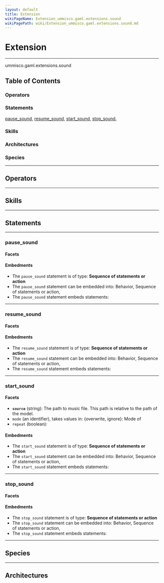 ```yaml
---
layout: default
title: Extension
wikiPageName: Extension_ummisco.gaml.extensions.sound
wikiPagePath: wiki/Extension_ummisco.gaml.extensions.sound.md
---
```

# Extension

----

 ummisco.gaml.extensions.sound

## Table of Contents
### Operators


### Statements
[pause_sound](#pause_sound), [resume_sound](#resume_sound), [start_sound](#start_sound), [stop_sound](#stop_sound), 

### Skills


### Architectures



### Species



----

## Operators
	

----

## Skills
	

----

## Statements
	

----

[//]: # (keyword|statement_pause_sound)
### pause_sound 
#### Facets 


#### Embedments
* The `pause_sound` statement is of type: **Sequence of statements or action**
* The `pause_sound` statement can be embedded into: Behavior, Sequence of statements or action, 
* The `pause_sound` statement embeds statements: 

----

[//]: # (keyword|statement_resume_sound)
### resume_sound 
#### Facets 


#### Embedments
* The `resume_sound` statement is of type: **Sequence of statements or action**
* The `resume_sound` statement can be embedded into: Behavior, Sequence of statements or action, 
* The `resume_sound` statement embeds statements: 

----

[//]: # (keyword|statement_start_sound)
### start_sound 
#### Facets 
  
  * **`source`** (string): The path to music file. This path is relative to the path of the model.
  * `mode` (an identifier), takes values in: {overwrite, ignore}: Mode of 
  * `repeat` (boolean): 

#### Embedments
* The `start_sound` statement is of type: **Sequence of statements or action**
* The `start_sound` statement can be embedded into: Behavior, Sequence of statements or action, 
* The `start_sound` statement embeds statements: 

----

[//]: # (keyword|statement_stop_sound)
### stop_sound 
#### Facets 


#### Embedments
* The `stop_sound` statement is of type: **Sequence of statements or action**
* The `stop_sound` statement can be embedded into: Behavior, Sequence of statements or action, 
* The `stop_sound` statement embeds statements: 	
	
----

## Species
	
	
----

## Architectures 
	
